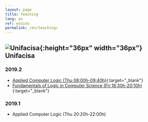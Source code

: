 ```yaml
---
layout: page
title: Teaching
lang: en
ref: ensino
permalink: /en/teaching/
---
```


## ![Unifacisa](/assets/unifacisa.png){:height="36px" width="36px"} Unifacisa

### 2019.2

* [Applied Computer Logic (Thu 08:00h-09:40h)](https://classroom.google.com/u/2/c/MzczOTUyMTE4MjFa){:target="_blank"}
* [Fundamentals of Logic in Computer Science (Fri 18:30h-20:10h)](https://classroom.google.com/u/2/c/MzczOTQ5OTUyODla){:target="_blank"}

### 2019.1

* Applied Computer Logic (Thu 20:20h-22:00h)